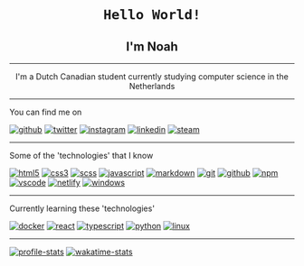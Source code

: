 <h1 align="center"><code>Hello World!</code></h1>
<h2 align="center">I'm Noah</h2>

---

<p align="center">I'm a Dutch Canadian student currently studying computer science in the Netherlands</p>

---

<!--socials-->
You can find me on

  [![github](https://img.shields.io/badge/noah_vdv-100000?style=for-the-badge&logo=github&logoColor=white)](https://github.com/noah-vdv)
  [![twitter](https://img.shields.io/badge/@noah_aaron_vdv-1DA1F2?style=for-the-badge&logo=twitter&logoColor=white)](https://twitter.com/noah_aaron_vdv)
  [![instagram](https://img.shields.io/badge/noah_aaron_vdv-E4405F?style=for-the-badge&logo=instagram&logoColor=white)](https://instagram.com/noah_aaron_vdv)
  [![linkedin](https://img.shields.io/badge/Noah_van_der_Veer-0077B5?style=for-the-badge&logo=linkedin&logoColor=white)](https://www.linkedin.com/in/noah-van-der-veer-15468719b/)
  [![steam](https://img.shields.io/badge/yonolo-000000?style=for-the-badge&logo=steam&logoColor=white)](https://steamcommunity.com/id/yonolo/)

<!--socials-->

---

<!--technologies-->
Some of the 'technologies' that I know

  [![html5](https://img.shields.io/badge/HTML5-E34F26?style=for-the-badge&logo=html5&logoColor=white)](https://html.com/)
  [![css3](https://img.shields.io/badge/CSS3-1572B6?style=for-the-badge&logo=css3&logoColor=white)](https://developer.mozilla.org/en-US/docs/Web/CSS)
  [![scss](https://img.shields.io/badge/scss-CC6699?style=for-the-badge&logo=sass3&logoColor=white)](https://sass-lang.com/)
  [![javascript](https://img.shields.io/badge/JavaScript-323330?style=for-the-badge&logo=javascript&logoColor=F7DF1E)](https://www.javascript.com/)
  [![markdown](https://img.shields.io/badge/Markdown-000000?style=for-the-badge&logo=markdown&logoColor=white)](https://www.markdownguide.org/)
  [![git](https://img.shields.io/badge/Git-F05032?style=for-the-badge&logo=git&logoColor=white)](https://git-scm.com/)
  [![github](https://img.shields.io/badge/github-100000?style=for-the-badge&logo=github&logoColor=white)](https://github.com)
  [![npm](https://img.shields.io/badge/npm-CB3837?style=for-the-badge&logo=npm&logoColor=white)](https://www.npmjs.com/)
  [![vscode](https://img.shields.io/badge/Visual_Studio_Code-0078D4?style=for-the-badge&logo=visual%20studio%20code&logoColor=white)](https://code.visualstudio.com/)
  [![netlify](https://img.shields.io/badge/Netlify-00C7B7?style=for-the-badge&logo=netlify&logoColor=white)](https://www.netlify.com/)
  [![windows](https://img.shields.io/badge/Windows-0078D6?style=for-the-badge&logo=windows&logoColor=white)](https://www.microsoft.com/en-us/windows)

<!--technologies-->

---

<!--still learning-->
Currently learning these 'technologies'

  [![docker](https://img.shields.io/badge/Docker-2CA5E0?style=for-the-badge&logo=docker&logoColor=white)](https://www.docker.com/)
  [![react](https://img.shields.io/badge/React-20232A?style=for-the-badge&logo=react&logoColor=61DAFB)](https://reactjs.org/)
  [![typescript](https://img.shields.io/badge/TypeScript-007ACC?style=for-the-badge&logo=typescript&logoColor=white)](https://www.typescriptlang.org/)
  [![python](https://img.shields.io/badge/Python-14354C?style=for-the-badge&logo=python&logoColor=white)](python.org)
  [![linux](https://img.shields.io/badge/Linux-FCC624?style=for-the-badge&logo=linux&logoColor=black)](https://www.linux.org/)

<!--still learning-->

---

<!--stat cards-->
[![profile-stats](https://github-readme-stats.vercel.app/api?username=noah-vdv&count_private=true&show_icons=true&theme=material-palenight&hide_border=true&include_all_commits=true)](https://github.com/noah-vdv)
[![wakatime-stats](https://github-readme-stats.vercel.app/api/wakatime?username=noahvdv)](https://wakatime.com/@noahvdv)
<!--stat cards-->
